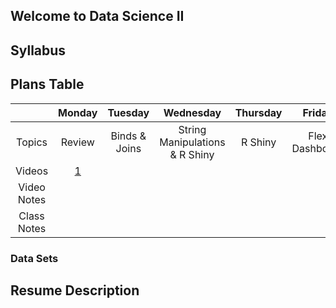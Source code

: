 
## Welcome to Data Science II


## Syllabus


## Plans Table
|             | Monday |    Tuesday    |            Wednesday           | Thursday |     Friday     |
|:-----------:|:------:|:-------------:|:------------------------------:|:--------:|:--------------:|
|    Topics   | Review | Binds & Joins | String Manipulations & R Shiny |  R Shiny | Flex Dashboard |
|    Videos   | [1](google.com)       |               |                                |          |                |
| Video Notes |        |               |                                |          |                |
| Class Notes |        |               |                                |          |                |


### Data Sets

## Resume Description
